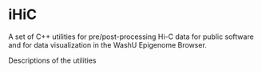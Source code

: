 # iHiC
A set of C++ utilities for pre/post-processing Hi-C data for public software and for data visualization in the WashU Epigenome Browser.

Descriptions of the utilities <b>
